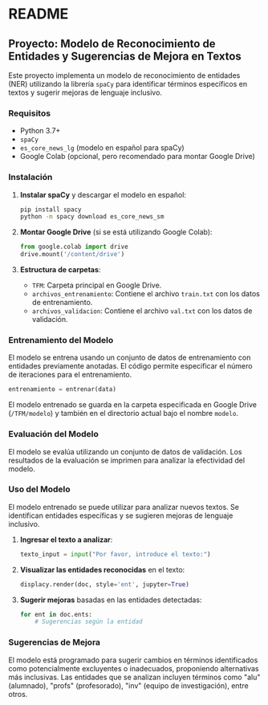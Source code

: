 # README

## Proyecto: Modelo de Reconocimiento de Entidades y Sugerencias de Mejora en Textos

Este proyecto implementa un modelo de reconocimiento de entidades (NER) utilizando la librería `spaCy` para identificar términos específicos en textos y sugerir mejoras de lenguaje inclusivo.

### Requisitos

- Python 3.7+
- `spaCy`
- `es_core_news_lg` (modelo en español para spaCy)
- Google Colab (opcional, pero recomendado para montar Google Drive)

### Instalación

1. **Instalar spaCy** y descargar el modelo en español:
    ```bash
    pip install spacy
    python -m spacy download es_core_news_sm
    ```

2. **Montar Google Drive** (si se está utilizando Google Colab):
    ```python
    from google.colab import drive
    drive.mount('/content/drive')
    ```

3. **Estructura de carpetas**:
    - `TFM`: Carpeta principal en Google Drive.
    - `archivos_entrenamiento`: Contiene el archivo `train.txt` con los datos de entrenamiento.
    - `archivos_validacion`: Contiene el archivo `val.txt` con los datos de validación.

### Entrenamiento del Modelo

El modelo se entrena usando un conjunto de datos de entrenamiento con entidades previamente anotadas. El código permite especificar el número de iteraciones para el entrenamiento.

```python
entrenamiento = entrenar(data)
```

El modelo entrenado se guarda en la carpeta especificada en Google Drive (`/TFM/modelo`) y también en el directorio actual bajo el nombre `modelo`.

### Evaluación del Modelo

El modelo se evalúa utilizando un conjunto de datos de validación. Los resultados de la evaluación se imprimen para analizar la efectividad del modelo.


### Uso del Modelo

El modelo entrenado se puede utilizar para analizar nuevos textos. Se identifican entidades específicas y se sugieren mejoras de lenguaje inclusivo.

1. **Ingresar el texto a analizar**:
    ```python
    texto_input = input("Por favor, introduce el texto:")
    ```

2. **Visualizar las entidades reconocidas** en el texto:
    ```python
    displacy.render(doc, style='ent', jupyter=True)
    ```

3. **Sugerir mejoras** basadas en las entidades detectadas:
    ```python
    for ent in doc.ents:
        # Sugerencias según la entidad
    ```

### Sugerencias de Mejora

El modelo está programado para sugerir cambios en términos identificados como potencialmente excluyentes o inadecuados, proponiendo alternativas más inclusivas. Las entidades que se analizan incluyen términos como "alu" (alumnado), "profs" (profesorado), "inv" (equipo de investigación), entre otros.
